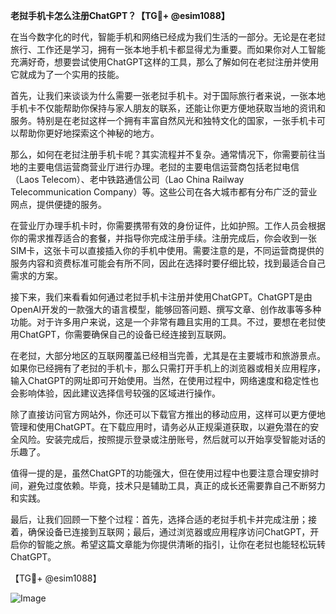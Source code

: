 **老挝手机卡怎么注册ChatGPT？【TG💪+ @esim1088】**

在当今数字化的时代，智能手机和网络已经成为我们生活的一部分。无论是在老挝旅行、工作还是学习，拥有一张本地手机卡都显得尤为重要。而如果你对人工智能充满好奇，想要尝试使用ChatGPT这样的工具，那么了解如何在老挝注册并使用它就成为了一个实用的技能。

首先，让我们来谈谈为什么需要一张老挝手机卡。对于国际旅行者来说，一张本地手机卡不仅能帮助你保持与家人朋友的联系，还能让你更方便地获取当地的资讯和服务。特别是在老挝这样一个拥有丰富自然风光和独特文化的国家，一张手机卡可以帮助你更好地探索这个神秘的地方。

那么，如何在老挝注册手机卡呢？其实流程并不复杂。通常情况下，你需要前往当地的主要电信运营商营业厅进行办理。老挝的主要电信运营商包括老挝电信（Laos Telecom）、老中铁路通信公司（Lao China Railway Telecommunication Company）等。这些公司在各大城市都有分布广泛的营业网点，提供便捷的服务。

在营业厅办理手机卡时，你需要携带有效的身份证件，比如护照。工作人员会根据你的需求推荐适合的套餐，并指导你完成注册手续。注册完成后，你会收到一张SIM卡，这张卡可以直接插入你的手机中使用。需要注意的是，不同运营商提供的服务内容和资费标准可能会有所不同，因此在选择时要仔细比较，找到最适合自己需求的方案。

接下来，我们来看看如何通过老挝手机卡注册并使用ChatGPT。ChatGPT是由OpenAI开发的一款强大的语言模型，能够回答问题、撰写文章、创作故事等多种功能。对于许多用户来说，这是一个非常有趣且实用的工具。不过，要想在老挝使用ChatGPT，你需要确保自己的设备已经连接到互联网。

在老挝，大部分地区的互联网覆盖已经相当完善，尤其是在主要城市和旅游景点。如果你已经拥有了老挝的手机卡，那么只需打开手机上的浏览器或相关应用程序，输入ChatGPT的网址即可开始使用。当然，在使用过程中，网络速度和稳定性也会影响体验，因此建议选择信号较强的区域进行操作。

除了直接访问官方网站外，你还可以下载官方推出的移动应用，这样可以更方便地管理和使用ChatGPT。在下载应用时，请务必从正规渠道获取，以避免潜在的安全风险。安装完成后，按照提示登录或注册账号，然后就可以开始享受智能对话的乐趣了。

值得一提的是，虽然ChatGPT的功能强大，但在使用过程中也要注意合理安排时间，避免过度依赖。毕竟，技术只是辅助工具，真正的成长还需要靠自己不断努力和实践。

最后，让我们回顾一下整个过程：首先，选择合适的老挝手机卡并完成注册；接着，确保设备已连接到互联网；最后，通过浏览器或应用程序访问ChatGPT，开启你的智能之旅。希望这篇文章能为你提供清晰的指引，让你在老挝也能轻松玩转ChatGPT。

【TG💪+ @esim1088】

![Image](https://i.postimg.cc/4NQfJmqS/Snipaste-2025-05-13-00-14-12.png)